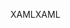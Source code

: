 <span data-ttu-id="bab4d-101">XAML</span><span class="sxs-lookup"><span data-stu-id="bab4d-101">XAML</span></span>
